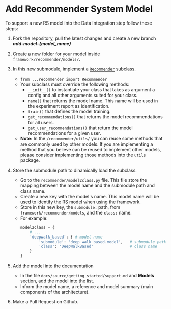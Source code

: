 # Add Recommender System Model

To support a new RS model into the Data Integration step follow these steps:

1. Fork the repository, pull the latest changes and create a new branch ***add-model-{model_name}***

2. Create a new folder for your model inside `framework/recommender/models/`.

3. In this new submodule, implement a [`Recommender`](https://github.com/AlvaroJoseLopes/Knowledge-Graph-aware-Recommender-Systems-with-DBpedia/blob/main/framework/recommender/recommender.py) subclass. 
   * `from ...recommender import Recommender`
   * Your subclass must override the following methods:
     - `__init__()` to instantiate your class that takes as argument a config and all other arguments suited for your class.
     - `name()` that returns the model name. This name will be used in the experiment report as identification.
     - `train()` that defines the model training.
     - `get_recommendations()` that returns the model recommendations for all users.
     - `get_user_recommendations()` that return the model recommendations for a given user.
   * **Note:** In the `/recommender/utils/` you can reuse some methods that are commonly used by other models. If you are implementing a method that you believe can be reused to implement other models, please consider implementing those methods into the `utils` package.

4. Store the submodule path to dinamically load the subclass.
    * Go to the `recommender/model2class.py` file. This file store the mapping between the model name and the submodule path and class name.
    * Create a new key with the model's name. This model name will be used to identify the RS model when using the framework.
    * Store in this new key, the `submodule:` path, from `framework/recommender/models`, and the `class:` name.
    * For example:
        ```python
        model2class = {
            # ...
            'deepwalk_based': { # model name
                'submodule': 'deep_walk_based.model',   # submodule path
                'class': 'DeepWalkBased'                # class name
            }
        }
        ```

5. Add the model into the documentation
    * In the file `docs/source/getting_started/support.md` and **Models** section, add the model into the list.
    * Inform the model name, a reference and model summary (main components of the architecture).

6. Make a Pull Request on Github.